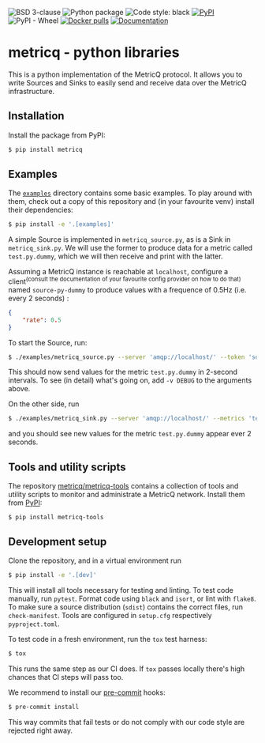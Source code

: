 ![BSD 3-clause](https://img.shields.io/badge/license-BSD%203--clause-blue.svg)
![Python package](https://github.com/metricq/metricq-python/workflows/Python%20package/badge.svg)
![Code style: black](https://img.shields.io/badge/code%20style-black-000000.svg)
[![PyPI](https://img.shields.io/pypi/v/metricq)](https://pypi.org/project/metricq/)
![PyPI - Wheel](https://img.shields.io/pypi/wheel/metricq)
[![Docker pulls](https://img.shields.io/docker/pulls/metricq/metricq-python.svg)](https://hub.docker.com/r/metricq/metricq-python)
[![Documentation](https://img.shields.io/badge/docs-here-informational.svg)](https://metricq.github.io/metricq-python/)

# metricq - python libraries

This is a python implementation of the MetricQ protocol.
It allows you to write Sources and Sinks to easily send and receive data over
the MetricQ infrastructure.

## Installation

Install the package from PyPI:

```sh
$ pip install metricq
```

## Examples

The [`examples`](/tree/master/examples/) directory contains some basic
examples.
To play around with them, check out a copy of this repository and (in your
favourite venv) install their dependencies:

```sh
$ pip install -e '.[examples]'
```

A simple Source is implemented in `metricq_source.py`, as is a Sink in `metricq_sink.py`.
We will use the former to produce data for a metric called `test.py.dummy`, which we
will then receive and print with the latter.

Assuming a MetricQ instance is reachable at `localhost`, configure a
client<sup>(consult the documentation of your favourite config provider on how
to do that)</sup> named `source-py-dummy` to produce values with a frequence of
0.5Hz (i.e. every 2 seconds) :

```json
{
    "rate": 0.5
}
```

To start the Source, run:

```sh
$ ./examples/metricq_source.py --server 'amqp://localhost/' --token 'source-py-dummy'
```

This should now send values for the metric `test.py.dummy` in 2-second intervals.
To see (in detail) what's going on, add `-v DEBUG` to the arguments above.

On the other side, run

```sh
$ ./examples/metricq_sink.py --server 'amqp://localhost/' --metrics 'test.py.dummy'
```

and you should see new values for the metric `test.py.dummy` appear ever 2 seconds.

## Tools and utility scripts

The repository [metricq/metricq-tools](https://github.com/metricq/metricq-tools)
contains a collection of tools and utility scripts to monitor and administrate
a MetricQ network.
Install them from [PyPI](https://pypi.org/project/metricq-tools/):

```
$ pip install metricq-tools
```

## Development setup

Clone the repository, and in a virtual environment run

```sh
$ pip install -e '.[dev]'
```

This will install all tools necessary for testing and linting.
To test code manually, run `pytest`.
Format code using `black` and `isort`, or lint with `flake8`.
To make sure a source distribution (`sdist`) contains the correct files, run `check-manifest`.
Tools are configured in `setup.cfg` respectively `pyproject.toml`.

To test code in a fresh environment, run the `tox` test harness:

```sh
$ tox
```

This runs the same step as our CI does.
If `tox` passes locally there's high chances that CI steps will pass too.

We recommend to install our [pre-commit](https://pre-commit.com) hooks:

```sh
$ pre-commit install
```

This way commits that fail tests or do not comply with our code style are rejected right away.
